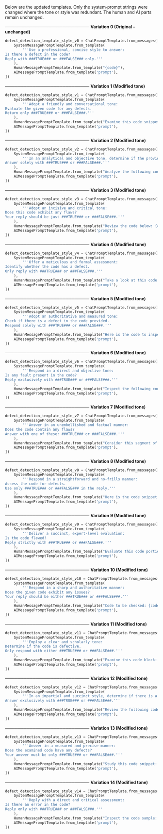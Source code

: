 Below are the updated templates. Only the system‐prompt strings were changed where the tone or style was redundant. The human and AI parts remain unchanged.

────────────────────────────
**Variation 0 (Original – unchanged)**
```python
defect_detection_template_style_v0 = ChatPromptTemplate.from_messages([
    SystemMessagePromptTemplate.from_template(
        '''Use a professional, concise style to answer:
Is there a defect in the code?
Reply with ###TRUE### or ###FALSE### only.'''
    ),
    HumanMessagePromptTemplate.from_template("{code}"),
    AIMessagePromptTemplate.from_template('prompt'),
])
```

────────────────────────────
**Variation 1 (Modified tone)**
```python
defect_detection_template_style_v1 = ChatPromptTemplate.from_messages([
    SystemMessagePromptTemplate.from_template(
        '''Adopt a friendly and conversational tone:
Evaluate the given code for any defects.
Return only ###TRUE### or ###FALSE###.'''
    ),
    HumanMessagePromptTemplate.from_template("Examine this code snippet: {code}"),
    AIMessagePromptTemplate.from_template('prompt'),
])
```

────────────────────────────
**Variation 2 (Modified tone)**
```python
defect_detection_template_style_v2 = ChatPromptTemplate.from_messages([
    SystemMessagePromptTemplate.from_template(
        '''In an analytical and objective tone, determine if the provided code contains a defect.
Answer solely with ###TRUE### or ###FALSE###.'''
    ),
    HumanMessagePromptTemplate.from_template("Analyze the following code sample: {code}"),
    AIMessagePromptTemplate.from_template('prompt'),
])
```

────────────────────────────
**Variation 3 (Modified tone)**
```python
defect_detection_template_style_v3 = ChatPromptTemplate.from_messages([
    SystemMessagePromptTemplate.from_template(
        '''Adopt an incisive and critical tone:
Does this code exhibit any flaws?
Your reply should be just ###TRUE### or ###FALSE###.'''
    ),
    HumanMessagePromptTemplate.from_template("Review the code below: {code}"),
    AIMessagePromptTemplate.from_template('prompt'),
])
```

────────────────────────────
**Variation 4 (Modified tone)**
```python
defect_detection_template_style_v4 = ChatPromptTemplate.from_messages([
    SystemMessagePromptTemplate.from_template(
        '''Offer a meticulous and formal assessment:
Identify whether the code has a defect.
Only reply with ###TRUE### or ###FALSE###.'''
    ),
    HumanMessagePromptTemplate.from_template("Take a look at this code: {code}"),
    AIMessagePromptTemplate.from_template('prompt'),
])
```

────────────────────────────
**Variation 5 (Modified tone)**
```python
defect_detection_template_style_v5 = ChatPromptTemplate.from_messages([
    SystemMessagePromptTemplate.from_template(
        '''Adopt an authoritative and measured tone:
Check if there is a defect in the code provided.
Respond solely with ###TRUE### or ###FALSE###.'''
    ),
    HumanMessagePromptTemplate.from_template("Here is the code to inspect: {code}"),
    AIMessagePromptTemplate.from_template('prompt'),
])
```

────────────────────────────
**Variation 6 (Modified tone)**
```python
defect_detection_template_style_v6 = ChatPromptTemplate.from_messages([
    SystemMessagePromptTemplate.from_template(
        '''Respond in a direct and objective tone:
Is any fault present in the code?
Reply exclusively with ###TRUE### or ###FALSE###.'''
    ),
    HumanMessagePromptTemplate.from_template("Inspect the following code segment: {code}"),
    AIMessagePromptTemplate.from_template('prompt'),
])
```

────────────────────────────
**Variation 7 (Modified tone)**
```python
defect_detection_template_style_v7 = ChatPromptTemplate.from_messages([
    SystemMessagePromptTemplate.from_template(
        '''Answer in an unembellished and factual manner:
Does the code contain any flaws?
Answer with one of these: ###TRUE### or ###FALSE###.'''
    ),
    HumanMessagePromptTemplate.from_template("Consider this segment of code: {code}"),
    AIMessagePromptTemplate.from_template('prompt'),
])
```

────────────────────────────
**Variation 8 (Modified tone)**
```python
defect_detection_template_style_v8 = ChatPromptTemplate.from_messages([
    SystemMessagePromptTemplate.from_template(
        '''Respond in a straightforward and no-frills manner:
Assess the code for defects.
Use only ###TRUE### or ###FALSE### in the reply.'''
    ),
    HumanMessagePromptTemplate.from_template("Here is the code snippet for evaluation: {code}"),
    AIMessagePromptTemplate.from_template('prompt'),
])
```

────────────────────────────
**Variation 9 (Modified tone)**
```python
defect_detection_template_style_v9 = ChatPromptTemplate.from_messages([
    SystemMessagePromptTemplate.from_template(
        '''Deliver a succinct, expert-level evaluation:
Is the code flawed?
Reply strictly with ###TRUE### or ###FALSE###.'''
    ),
    HumanMessagePromptTemplate.from_template("Evaluate this code portion: {code}"),
    AIMessagePromptTemplate.from_template('prompt'),
])
```

────────────────────────────
**Variation 10 (Modified tone)**
```python
defect_detection_template_style_v10 = ChatPromptTemplate.from_messages([
    SystemMessagePromptTemplate.from_template(
        '''Respond in a sharp and authoritative manner:
Does the given code exhibit any issues?
Your reply should be either ###TRUE### or ###FALSE###.'''
    ),
    HumanMessagePromptTemplate.from_template("Code to be checked: {code}"),
    AIMessagePromptTemplate.from_template('prompt'),
])
```

────────────────────────────
**Variation 11 (Modified tone)**
```python
defect_detection_template_style_v11 = ChatPromptTemplate.from_messages([
    SystemMessagePromptTemplate.from_template(
        '''Employ a clear and scholarly tone:
Determine if the code is defective.
Only respond with either ###TRUE### or ###FALSE###.'''
    ),
    HumanMessagePromptTemplate.from_template("Examine this code block: {code}"),
    AIMessagePromptTemplate.from_template('prompt'),
])
```

────────────────────────────
**Variation 12 (Modified tone)**
```python
defect_detection_template_style_v12 = ChatPromptTemplate.from_messages([
    SystemMessagePromptTemplate.from_template(
        '''In an impartial and succinct style, determine if there is a flaw present in the provided code.
Answer exclusively with ###TRUE### or ###FALSE###.'''
    ),
    HumanMessagePromptTemplate.from_template("Review the following code: {code}"),
    AIMessagePromptTemplate.from_template('prompt'),
])
```

────────────────────────────
**Variation 13 (Modified tone)**
```python
defect_detection_template_style_v13 = ChatPromptTemplate.from_messages([
    SystemMessagePromptTemplate.from_template(
        '''Answer in a measured and precise manner:
Does the examined code have any defects?
Your answer must be only ###TRUE### or ###FALSE###.'''
    ),
    HumanMessagePromptTemplate.from_template("Study this code snippet: {code}"),
    AIMessagePromptTemplate.from_template('prompt'),
])
```

────────────────────────────
**Variation 14 (Modified tone)**
```python
defect_detection_template_style_v14 = ChatPromptTemplate.from_messages([
    SystemMessagePromptTemplate.from_template(
        '''Reply with a direct and critical assessment:
Is there an error in the code?
Reply only with ###TRUE### or ###FALSE###.'''
    ),
    HumanMessagePromptTemplate.from_template("Inspect the code sample: {code}"),
    AIMessagePromptTemplate.from_template('prompt'),
])
```
